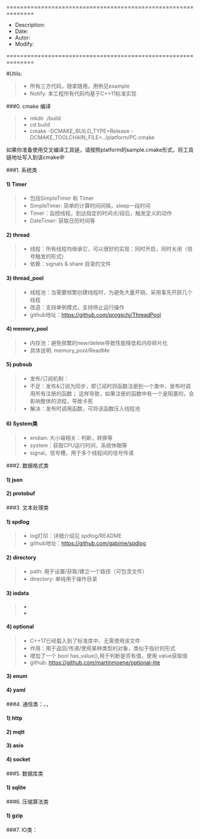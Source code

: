 ==============================================================
 * Description:
 * Date:
 * Autor:
 * Modify:

==============================================================

#Utils: 
> - 所有三方代码，随拿随用，用例见example
> - Notify: 本工程所有代码均基于C++11标准实现

###0. cmake 编译
> - mkdir ./build
> - cd build
> - cmake -DCMAKE_BUILD_TYPE=Release -DCMAKE_TOOLCHAIN_FILE=../platform/PC.cmake

如果你准备使用交叉编译工具链，请按照platform的sample.cmake形式，将工具链地址写入到该cmake中

###1. 系统类
#### 1) Timer
> - 包括SimpleTimer 和 Timer
> - SimpleTimer: 简单的计算时间间隔，sleep一段时间
> - Timer：监控线程，到达指定的时间点/段后，触发定义的动作
> - DateTimer: 获取日历时间等

#### 2) thread
> - 线程：所有线程均继承它，可以很好的实现：同时开启，同时关闭（信号触发的形式）
> - 依赖：signals & share 目录的文件

#### 3) thread_pool
> - 线程池：当需要频繁创建线程时，为避免大量开销，采用事先开辟几个线程
> - 改造：支持单例模式，支持停止运行操作
> - github地址：https://github.com/progschj/ThreadPool
#### 4) memory_pool
> - 内存池：避免频繁的new/delete导致性能降低和内存碎片化
> - 具体说明: memory_pool/ReadMe

#### 5) pubsub
> - 发布/订阅机制：
> - 不足：发布&订阅为同步，即订阅时将函数注册到一个类中，发布时调用所有注册的函数；
>       这样导致，如果注册的函数中有一个是阻塞的，会影响整体的流程，导致卡死
> - 解决：发布时调用函数，可将该函数压入线程池

#### 6) System类
> - endian: 大小端相关：判断，转换等
> - system：获取CPU运行时间，系统休眠等
> - signal，信号槽，用于多个线程间的信号传递


###2. 数据格式类
#### 1) json
#### 2) protobuf

###3. 文本处理类
#### 1) spdlog
> - log打印：详细介绍见 spdlog/README
> - github地址：https://github.com/gabime/spdlog
#### 2) directory
> - path: 用于设置/获取/建立一个路径（可包含文件）
> - directory: 单纯用于操作目录
#### 3) iodata
> - 
> - 

#### 4) optional
> - C++17已经载入到了标准库中，无需使用该文件
> - 作用：用于返回/传递/使用某种类型的对象，类似于指针的形式
> - 增加了一个 bool has_value(),用于判断是否有值，使用 value获取值
> - github: https://github.com/martinmoene/optional-lite

#### 3) enum
#### 4) yaml

###4. 通信类：，，
#### 1) http
#### 2) mqtt
#### 3) asio
#### 4) socket

###5. 数据库类
#### 1) sqlite

###6. 压缩算法类
#### 1) gzip


###7. IO类：